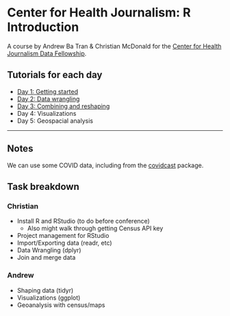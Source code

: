 # Center for Health Journalism: R Introduction

A course by Andrew Ba Tran & Christian McDonald for the [Center for Health Journalism Data Fellowship](https://centerforhealthjournalism.org/event/2020-data-fellowship-1).

## Tutorials for each day

- [Day 1: Getting started](https://utdata.shinyapps.io/chj-day1/#section-about-these-lessons)
- [Day 2: Data wrangling](https://utdata.shinyapps.io/chj-day2/)
- [Day 3: Combining and reshaping](https://utdata.shinyapps.io/chj-day3/)
- Day 4: Visualizations
- Day 5: Geospacial analysis

---

## Notes

We can use some COVID data, including from the [covidcast](https://cmu-delphi.github.io/covidcast/covidcastR/) package.

## Task breakdown

### Christian

- Install R and RStudio (to do before conference)
  - Also might walk through getting Census API key
- Project management for RStudio
- Import/Exporting data (readr, etc)
- Data Wrangling (dplyr)
- Join and merge data

### Andrew

- Shaping data (tidyr)
- Visualizations (ggplot)
- Geoanalysis with census/maps
